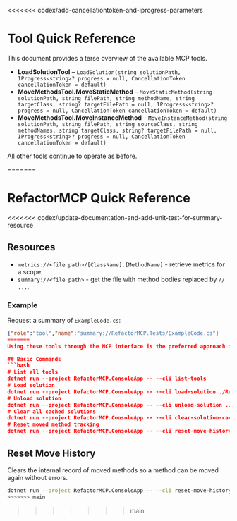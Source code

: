 <<<<<<< codex/add-cancellationtoken-and-iprogress-parameters
# Tool Quick Reference

This document provides a terse overview of the available MCP tools.

- **LoadSolutionTool** – `LoadSolution(string solutionPath, IProgress<string>? progress = null, CancellationToken cancellationToken = default)`
- **MoveMethodsTool.MoveStaticMethod** – `MoveStaticMethod(string solutionPath, string filePath, string methodName, string targetClass, string? targetFilePath = null, IProgress<string>? progress = null, CancellationToken cancellationToken = default)`
- **MoveMethodsTool.MoveInstanceMethod** – `MoveInstanceMethod(string solutionPath, string filePath, string sourceClass, string methodNames, string targetClass, string? targetFilePath = null, IProgress<string>? progress = null, CancellationToken cancellationToken = default)`

All other tools continue to operate as before.

=======
# RefactorMCP Quick Reference

<<<<<<< codex/update-documentation-and-add-unit-test-for-summary-resource
## Resources

- `metrics://<file path>/[ClassName].[MethodName]` - retrieve metrics for a scope.
- `summary://<file path>` - get the file with method bodies replaced by `// ...`.

### Example

Request a summary of `ExampleCode.cs`:

```json
{"role":"tool","name":"summary://RefactorMCP.Tests/ExampleCode.cs"}
=======
Using these tools through the MCP interface is the preferred approach for refactoring **C# code**.

## Basic Commands
```bash
# List all tools
dotnet run --project RefactorMCP.ConsoleApp -- --cli list-tools
# Load solution
dotnet run --project RefactorMCP.ConsoleApp -- --cli load-solution ./RefactorMCP.sln
# Unload solution
dotnet run --project RefactorMCP.ConsoleApp -- --cli unload-solution ./RefactorMCP.sln
# Clear all cached solutions
dotnet run --project RefactorMCP.ConsoleApp -- --cli clear-solution-cache
# Reset moved method tracking
dotnet run --project RefactorMCP.ConsoleApp -- --cli reset-move-history
```

## Reset Move History
Clears the internal record of moved methods so a method can be moved again without errors.

```bash
dotnet run --project RefactorMCP.ConsoleApp -- --cli reset-move-history
>>>>>>> main
```
>>>>>>> main
